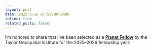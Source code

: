 ```yaml
---
layout: post
date: 2025-5-16 07:59:00-0400
inline: true
related_posts: false
---
```


I’m honored to share that I’ve been selected as a <a href='https://taylorgeospatial.org/taylor-geospatial-institute-announces-next-round-of-planet-fellowship-program/' target='_blank'><strong>Planet Fellow</strong></a> by the Taylor Geospatial Institute for the 2025–2026 fellowship year!
